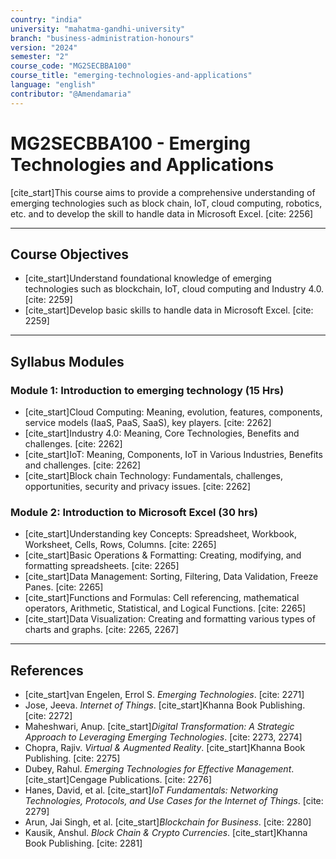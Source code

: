 ```yaml
---
country: "india"
university: "mahatma-gandhi-university"
branch: "business-administration-honours"
version: "2024"
semester: "2"
course_code: "MG2SECBBA100"
course_title: "emerging-technologies-and-applications"
language: "english"
contributor: "@Amendamaria"
---
```

# MG2SECBBA100 - Emerging Technologies and Applications

[cite_start]This course aims to provide a comprehensive understanding of emerging technologies such as block chain, IoT, cloud computing, robotics, etc. and to develop the skill to handle data in Microsoft Excel. [cite: 2256]

---
## Course Objectives

* [cite_start]Understand foundational knowledge of emerging technologies such as blockchain, IoT, cloud computing and Industry 4.0. [cite: 2259]
* [cite_start]Develop basic skills to handle data in Microsoft Excel. [cite: 2259]

---
## Syllabus Modules

### Module 1: Introduction to emerging technology (15 Hrs)
* [cite_start]Cloud Computing: Meaning, evolution, features, components, service models (IaaS, PaaS, SaaS), key players. [cite: 2262]
* [cite_start]Industry 4.0: Meaning, Core Technologies, Benefits and challenges. [cite: 2262]
* [cite_start]IoT: Meaning, Components, IoT in Various Industries, Benefits and challenges. [cite: 2262]
* [cite_start]Block chain Technology: Fundamentals, challenges, opportunities, security and privacy issues. [cite: 2262]

### Module 2: Introduction to Microsoft Excel (30 hrs)
* [cite_start]Understanding key Concepts: Spreadsheet, Workbook, Worksheet, Cells, Rows, Columns. [cite: 2265]
* [cite_start]Basic Operations & Formatting: Creating, modifying, and formatting spreadsheets. [cite: 2265]
* [cite_start]Data Management: Sorting, Filtering, Data Validation, Freeze Panes. [cite: 2265]
* [cite_start]Functions and Formulas: Cell referencing, mathematical operators, Arithmetic, Statistical, and Logical Functions. [cite: 2265]
* [cite_start]Data Visualization: Creating and formatting various types of charts and graphs. [cite: 2265, 2267]

---
## References
* [cite_start]van Engelen, Errol S. *Emerging Technologies*. [cite: 2271]
* Jose, Jeeva. *Internet of Things*. [cite_start]Khanna Book Publishing. [cite: 2272]
* Maheshwari, Anup. [cite_start]*Digital Transformation: A Strategic Approach to Leveraging Emerging Technologies*. [cite: 2273, 2274]
* Chopra, Rajiv. *Virtual & Augmented Reality*. [cite_start]Khanna Book Publishing. [cite: 2275]
* Dubey, Rahul. *Emerging Technologies for Effective Management*. [cite_start]Cengage Publications. [cite: 2276]
* Hanes, David, et al. [cite_start]*IoT Fundamentals: Networking Technologies, Protocols, and Use Cases for the Internet of Things*. [cite: 2279]
* Arun, Jai Singh, et al. [cite_start]*Blockchain for Business*. [cite: 2280]
* Kausik, Anshul. *Block Chain & Crypto Currencies*. [cite_start]Khanna Book Publishing. [cite: 2281]